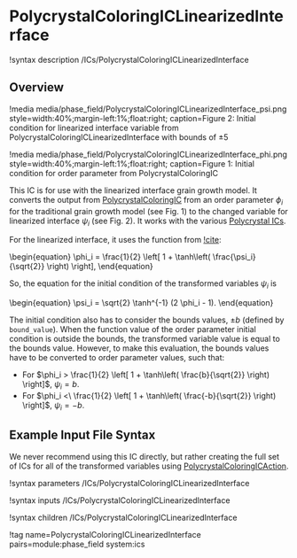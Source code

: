 # PolycrystalColoringICLinearizedInterface

!syntax description /ICs/PolycrystalColoringICLinearizedInterface

## Overview

!media media/phase_field/PolycrystalColoringICLinearizedInterface_psi.png
  style=width:40%;margin-left:1%;float:right;
  caption=Figure 2: Initial condition for linearized interface variable from PolycrystalColoringICLinearizedInterface with bounds of $\pm5$

!media media/phase_field/PolycrystalColoringICLinearizedInterface_phi.png
  style=width:40%;margin-left:1%;float:right;
  caption=Figure 1: Initial condition for order parameter from PolycrystalColoringIC

This IC is for use with the linearized interface grain growth model. It converts the output from [PolycrystalColoringIC](/PolycrystalColoringIC.md) from an order parameter $\phi_i$ for the traditional grain growth model (see Fig. 1) to the changed variable for linearized interface $\psi_i$ (see Fig. 2). It works with the various [Polycrystal ICs](/PolycrystalICs.md).

For the linearized interface, it uses the function from [!cite](glasner2001nonlinear):

\begin{equation}
  \phi_i = \frac{1}{2} \left[ 1 + \tanh\left( \frac{\psi_i}{\sqrt{2}} \right) \right],
\end{equation}

So, the equation for the initial condition of the transformed variables $\psi_i$ is

\begin{equation}
  \psi_i = \sqrt{2} \tanh^{-1} (2 \phi_i - 1).
\end{equation}

The initial condition also has to consider the bounds values, $\pm b$ (defined by `bound_value`). When the function value of the order parameter initial condition is outside the bounds, the transformed variable value is equal to the bounds value. However, to make this evaluation, the bounds values have to be converted to order parameter values, such that:

- For $\phi_i > \frac{1}{2} \left[ 1 + \tanh\left( \frac{b}{\sqrt{2}} \right) \right]$, $\psi_i = b$.
- For $\phi_i <\ \frac{1}{2} \left[ 1 + \tanh\left( \frac{-b}{\sqrt{2}} \right) \right]$, $\psi_i = -b$.

## Example Input File Syntax

We never recommend using this IC directly, but rather creating the full set of ICs for all of the transformed variables using [PolycrystalColoringICAction](/PolycrystalColoringICAction.md).

!syntax parameters /ICs/PolycrystalColoringICLinearizedInterface

!syntax inputs /ICs/PolycrystalColoringICLinearizedInterface

!syntax children /ICs/PolycrystalColoringICLinearizedInterface

!tag name=PolycrystalColoringICLinearizedInterface pairs=module:phase_field system:ics
